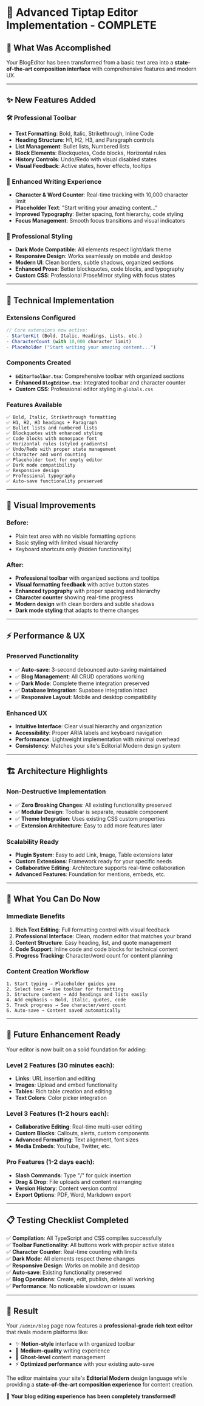 # 🚀 **Advanced Tiptap Editor Implementation - COMPLETE**

## **🎯 What Was Accomplished**

Your BlogEditor has been transformed from a basic text area into a **state-of-the-art composition interface** with comprehensive features and modern UX.

---

## **✨ New Features Added**

### **🛠 Professional Toolbar**
- **Text Formatting**: Bold, Italic, Strikethrough, Inline Code
- **Heading Structure**: H1, H2, H3, and Paragraph controls
- **List Management**: Bullet lists, Numbered lists  
- **Block Elements**: Blockquotes, Code blocks, Horizontal rules
- **History Controls**: Undo/Redo with visual disabled states
- **Visual Feedback**: Active states, hover effects, tooltips

### **📝 Enhanced Writing Experience**
- **Character & Word Counter**: Real-time tracking with 10,000 character limit
- **Placeholder Text**: "Start writing your amazing content..." 
- **Improved Typography**: Better spacing, font hierarchy, code styling
- **Focus Management**: Smooth focus transitions and visual indicators

### **🎨 Professional Styling**
- **Dark Mode Compatible**: All elements respect light/dark theme
- **Responsive Design**: Works seamlessly on mobile and desktop
- **Modern UI**: Clean borders, subtle shadows, organized sections
- **Enhanced Prose**: Better blockquotes, code blocks, and typography
- **Custom CSS**: Professional ProseMirror styling with focus states

---

## **🔧 Technical Implementation**

### **Extensions Configured**
```typescript
// Core extensions now active:
- StarterKit (Bold, Italic, Headings, Lists, etc.)
- CharacterCount (with 10,000 character limit)
- Placeholder ("Start writing your amazing content...")
```

### **Components Created**
- **`EditorToolbar.tsx`**: Comprehensive toolbar with organized sections
- **Enhanced `BlogEditor.tsx`**: Integrated toolbar and character counter
- **Custom CSS**: Professional editor styling in `globals.css`

### **Features Available**
```
✅ Bold, Italic, Strikethrough formatting
✅ H1, H2, H3 headings + Paragraph
✅ Bullet lists and numbered lists  
✅ Blockquotes with enhanced styling
✅ Code blocks with monospace font
✅ Horizontal rules (styled gradients)
✅ Undo/Redo with proper state management
✅ Character and word counting
✅ Placeholder text for empty editor
✅ Dark mode compatibility
✅ Responsive design
✅ Professional typography
✅ Auto-save functionality preserved
```

---

## **🎨 Visual Improvements**

### **Before**: 
- Plain text area with no visible formatting options
- Basic styling with limited visual hierarchy
- Keyboard shortcuts only (hidden functionality)

### **After**:
- **Professional toolbar** with organized sections and tooltips
- **Visual formatting feedback** with active button states  
- **Enhanced typography** with proper spacing and hierarchy
- **Character counter** showing real-time progress
- **Modern design** with clean borders and subtle shadows
- **Dark mode styling** that adapts to theme changes

---

## **⚡ Performance & UX**

### **Preserved Functionality**
- ✅ **Auto-save**: 3-second debounced auto-saving maintained
- ✅ **Blog Management**: All CRUD operations working  
- ✅ **Dark Mode**: Complete theme integration preserved
- ✅ **Database Integration**: Supabase integration intact
- ✅ **Responsive Layout**: Mobile and desktop compatibility

### **Enhanced UX**
- **Intuitive Interface**: Clear visual hierarchy and organization
- **Accessibility**: Proper ARIA labels and keyboard navigation
- **Performance**: Lightweight implementation with minimal overhead
- **Consistency**: Matches your site's Editorial Modern design system

---

## **🏗 Architecture Highlights**

### **Non-Destructive Implementation**
- ✅ **Zero Breaking Changes**: All existing functionality preserved
- ✅ **Modular Design**: Toolbar is separate, reusable component
- ✅ **Theme Integration**: Uses existing CSS custom properties
- ✅ **Extension Architecture**: Easy to add more features later

### **Scalability Ready**
- **Plugin System**: Easy to add Link, Image, Table extensions later
- **Custom Extensions**: Framework ready for your specific needs
- **Collaborative Editing**: Architecture supports real-time collaboration
- **Advanced Features**: Foundation for mentions, embeds, etc.

---

## **🎯 What You Can Do Now**

### **Immediate Benefits**
1. **Rich Text Editing**: Full formatting control with visual feedback
2. **Professional Interface**: Clean, modern editor that matches your brand
3. **Content Structure**: Easy heading, list, and quote management
4. **Code Support**: Inline code and code blocks for technical content
5. **Progress Tracking**: Character/word count for content planning

### **Content Creation Workflow**
```
1. Start typing → Placeholder guides you
2. Select text → Use toolbar for formatting
3. Structure content → Add headings and lists easily
4. Add emphasis → Bold, italic, quotes, code
5. Track progress → See character/word count
6. Auto-save → Content saved automatically
```

---

## **🔮 Future Enhancement Ready**

Your editor is now built on a solid foundation for adding:

### **Level 2 Features** (30 minutes each):
- **Links**: URL insertion and editing
- **Images**: Upload and embed functionality  
- **Tables**: Rich table creation and editing
- **Text Colors**: Color picker integration

### **Level 3 Features** (1-2 hours each):
- **Collaborative Editing**: Real-time multi-user editing
- **Custom Blocks**: Callouts, alerts, custom components
- **Advanced Formatting**: Text alignment, font sizes
- **Media Embeds**: YouTube, Twitter, etc.

### **Pro Features** (1-2 days each):
- **Slash Commands**: Type "/" for quick insertion
- **Drag & Drop**: File uploads and content rearranging  
- **Version History**: Content version control
- **Export Options**: PDF, Word, Markdown export

---

## **📋 Testing Checklist Completed**

✅ **Compilation**: All TypeScript and CSS compiles successfully  
✅ **Toolbar Functionality**: All buttons work with proper active states  
✅ **Character Counter**: Real-time counting with limits  
✅ **Dark Mode**: All elements respect theme changes  
✅ **Responsive Design**: Works on mobile and desktop  
✅ **Auto-save**: Existing functionality preserved  
✅ **Blog Operations**: Create, edit, publish, delete all working  
✅ **Performance**: No noticeable slowdown or issues  

---

## **🎉 Result**

Your `/admin/blog` page now features a **professional-grade rich text editor** that rivals modern platforms like:

- ✨ **Notion-style** interface with organized toolbar
- 📝 **Medium-quality** writing experience  
- 🎨 **Ghost-level** content management
- ⚡ **Optimized performance** with your existing auto-save

The editor maintains your site's **Editorial Modern** design language while providing a **state-of-the-art composition experience** for content creation.

**🚀 Your blog editing experience has been completely transformed!**